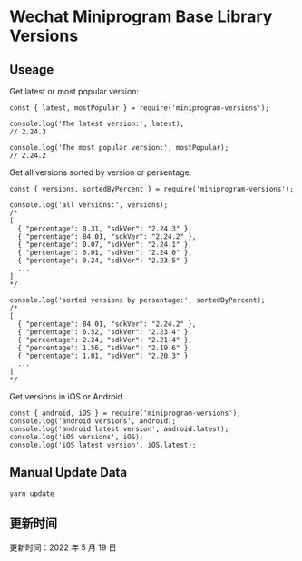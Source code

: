 
# Wechat Miniprogram Base Library Versions

## Useage

Get latest or most popular version:

```;
const { latest, mostPopular } = require('miniprogram-versions');

console.log('The latest version:', latest);
// 2.24.3

console.log('The most popular version:', mostPopular);
// 2.24.2

```

Get all versions sorted by version or persentage.

```
const { versions, sortedByPercent } = require('miniprogram-versions');

console.log('all versions:', versions);
/*
[
  { "percentage": 0.31, "sdkVer": "2.24.3" },
  { "percentage": 84.01, "sdkVer": "2.24.2" },
  { "percentage": 0.07, "sdkVer": "2.24.1" },
  { "percentage": 0.01, "sdkVer": "2.24.0" },
  { "percentage": 0.24, "sdkVer": "2.23.5" }
  ...
]
*/

console.log('sorted versions by persentage:', sortedByPercent);
/*
[
  { "percentage": 84.01, "sdkVer": "2.24.2" },
  { "percentage": 6.52, "sdkVer": "2.23.4" },
  { "percentage": 2.24, "sdkVer": "2.21.4" },
  { "percentage": 1.56, "sdkVer": "2.19.6" },
  { "percentage": 1.01, "sdkVer": "2.20.3" }
  ...
]
*/
```

Get versions in iOS or Android.

```
const { android, iOS } = require('miniprogram-versions');
console.log('android versions', android);
console.log('android latest version', android.latest);
console.log('iOS versions', iOS);
console.log('iOS latest version', iOS.latest);
```

## Manual Update Data

```
yarn update
```

## 更新时间

更新时间：2022 年 5 月 19 日
